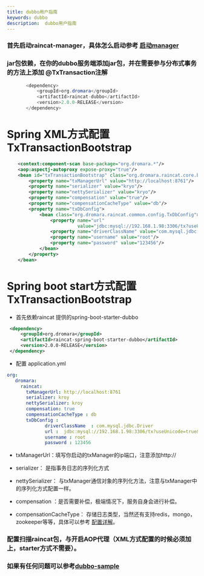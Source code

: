 ```yaml
---
title: dubbo用户指南
keywords: dubbo
description:  dubbo用户指南
---
```



### 首先启动raincat-manager，具体怎么启动参考 [启动manager](../raincat-manager-starter)

### jar包依赖，在你的dubbo服务端添加jar包，并在需要参与分布式事务的方法上添加 @TxTransaction注解

```java
       <dependency>
           <groupId>org.dromara</groupId>
           <artifactId>raincat-dubbo</artifactId>
           <version>2.0.0-RELEASE</version>
       </dependency>
```

# Spring XML方式配置 TxTransactionBootstrap
```xml
    <context:component-scan base-package="org.dromara.*"/>
    <aop:aspectj-autoproxy expose-proxy="true"/>
    <bean id="txTransactionBootstrap" class="org.dromara.raincat.core.bootstrap.TxTransactionBootstrap">
        <property name="txManagerUrl" value="http://localhost:8761"/>
        <property name="serializer" value="kryo"/>
        <property name="nettySerializer" value="kryo"/>
        <property name="compensation" value="true"/>
        <property name="compensationCacheType" value="db"/>
        <property name="txDbConfig">
            <bean class="org.dromara.raincat.common.config.TxDbConfig">
                <property name="url"
                          value="jdbc:mysql://192.168.1.98:3306/tx?useUnicode=true&amp;characterEncoding=utf8"/>
                <property name="driverClassName" value="com.mysql.jdbc.Driver"/>
                <property name="username" value="root"/>
                <property name="password" value="123456"/>
            </bean>
        </property>
    </bean>
```

# Spring boot start方式配置 TxTransactionBootstrap

* 首先依赖raincat 提供的spring-boot-starter-dubbo
```xml
 <dependency>
     <groupId>org.dromara</groupId>
     <artifactId>raincat-spring-boot-starter-dubbo</artifactId>
     <version>2.0.0-RELEASE</version>
 </dependency>
```

* 配置 application.yml

```yml
org:
   dromara:
     raincat:
       txManagerUrl: http://localhost:8761
       serializer: kroy
       nettySerializer: kroy
       compensation: true
       compensationCacheType : db
       txDbConfig :
              driverClassName  : com.mysql.jdbc.Driver
              url :  jdbc:mysql://192.168.1.98:3306/tx?useUnicode=true&amp;characterEncoding=utf8
              username : root
              password : 123456
```

* txManagerUrl：填写你启动的txManager的ip端口，注意添加http://

* serializer： 是指事务日志的序列化方式

* nettySerializer： 与txManager通信对象的序列化方法，注意与txManager中的序列化方式配置一样。

* compensation ：是否需要补偿，极端情况下，服务自身会进行补偿。

* compensationCacheType： 存储日志类型，当然还有支持redis，mongo，zookeeper等等，具体可以参考 [配置详解](../config)。



###  配置扫描raincat包，与开启AOP代理（XML方式配置的时候必须加上，starter方式不需要）。



### 如果有任何问题可以参考[dubbo-sample](https://github.com/yu199195/Raincat/tree/master/raincat-sample/raincat-dubbo-sample)

